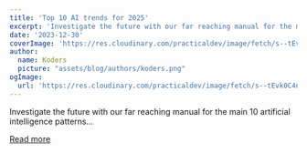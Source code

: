 ```yaml
---
title: 'Top 10 AI trends for 2025'
excerpt: 'Investigate the future with our far reaching manual for the main 10 artificial intelligence patterns...'
date: '2023-12-30'
coverImage: 'https://res.cloudinary.com/practicaldev/image/fetch/s--tEvk0C4n--/c_imagga_scale,f_auto,fl_progressive,h_420,q_auto,w_1000/https://dev-to-uploads.s3.amazonaws.com/uploads/articles/nnopxb1od0e8h1rw3d5k.png'
author:
  name: Koders
  picture: "assets/blog/authors/koders.png"
ogImage:
  url: 'https://res.cloudinary.com/practicaldev/image/fetch/s--tEvk0C4n--/c_imagga_scale,f_auto,fl_progressive,h_420,q_auto,w_1000/https://dev-to-uploads.s3.amazonaws.com/uploads/articles/nnopxb1od0e8h1rw3d5k.png'
---
```


Investigate the future with our far reaching manual for the main 10 artificial intelligence patterns...

[Read more](https://dev.to/durgesh4993/top-10-ai-trends-for-2025-1290)
